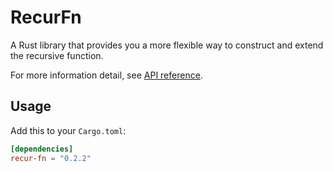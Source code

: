 # RecurFn

A Rust library that provides you a more flexible way to construct and extend the recursive function.

For more information detail, see [API reference](https://docs.rs/recur-fn).

## Usage

Add this to your `Cargo.toml`:

```toml
[dependencies]
recur-fn = "0.2.2"
```